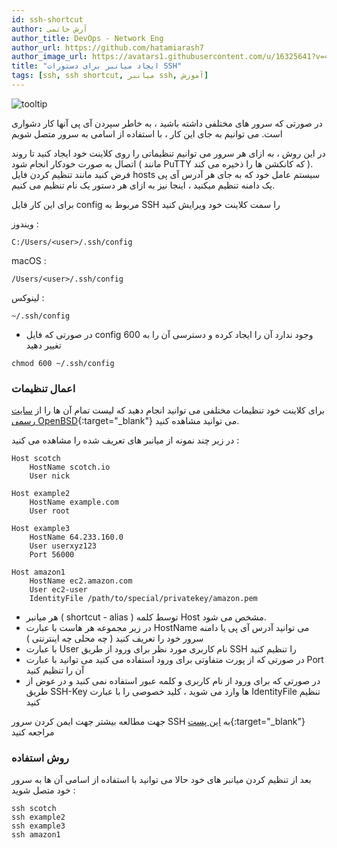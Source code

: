 ```yaml
---
id: ssh-shortcut
author: آرش حاتمی
author_title: DevOps - Network Eng
author_url: https://github.com/hatamiarash7
author_image_url: https://avatars1.githubusercontent.com/u/16325641?v=4
title: "ایجاد میانبر برای دستورات SSH"
tags: [ssh, ssh shortcut, میانبر ssh, آموزش]
---
```


![tooltip](/img/blog/57.webp)

در صورتی که سرور های مختلفی داشته باشید ، به خاطر سپردن آی پی آنها کار دشواری است. می توانیم به جای این کار ، با استفاده از اسامی به سرور متصل شویم

<!--truncate-->

در این روش ، به ازای هر سرور می توانیم تنظیماتی را روی کلاینت خود ایجاد کنید تا روند اتصال به صورت خودکار انجام شود ( مانند PuTTY که کانکشن ها را ذخیره می کند ).
فرض کنید مانند تنظیم کردن فایل hosts سیستم عامل خود که به جای هر آدرس آی پی یک دامنه تنظیم میکنید ، اینجا نیز به ازای هر دستور یک نام تنظیم می کنیم.

برای این کار فایل config مربوط به SSH را سمت کلاینت خود ویرایش کنید

ویندوز :

```
C:/Users/<user>/.ssh/config
```

macOS :

```
/Users/<user>/.ssh/config
```

لینوکس :

```
~/.ssh/config
```

-   در صورتی که فایل config وجود ندارد آن را ایجاد کرده و دسترسی آن را به 600 تغییر دهید

```
chmod 600 ~/.ssh/config
```

### اعمال تنظیمات

برای کلاینت خود تنظیمات مختلفی می توانید انجام دهید که لیست تمام آن ها را از [سایت رسمی OpenBSD](http://man.openbsd.org/cgi-bin/man.cgi/OpenBSD-current/man5/ssh_config.5?query=ssh_config%26sec=5){:target="\_blank"} می توانید مشاهده کنید.

در زیر چند نمونه از میانبر های تعریف شده را مشاهده می کنید :

```
Host scotch
    HostName scotch.io
    User nick

Host example2
    HostName example.com
    User root

Host example3
    HostName 64.233.160.0
    User userxyz123
    Port 56000

Host amazon1
    HostName ec2.amazon.com
    User ec2-user
    IdentityFile /path/to/special/privatekey/amazon.pem
```

-   هر میانبر ( shortcut - alias ) توسط کلمه Host مشخص می شود.
-   در زیر مجموعه هر هاست با عبارت HostName می توانید آدرس آی پی یا دامنه سرور خود را تعریف کنید ( چه محلی چه اینترنتی )
-   با عبارت User نام کاربری مورد نظر برای ورود از طریق SSH را تنظیم کنید
-   در صورتی که از پورت متفاوتی برای ورود استفاده می کنید می توانید با عبارت Port آن را تنظیم کنید
-   در صورتی که برای ورود از نام کاربری و کلمه عبور استفاده نمی کنید و در عوض از طریق SSH-Key ها وارد می شوید ، کلید خصوصی را با عبارت IdentityFile تنظیم کنید

جهت مطالعه بیشتر جهت ایمن کردن سرور SSH به [این پست](/secure-ssh){:target="\_blank"} مراجعه کنید

### روش استفاده

بعد از تنظیم کردن میانبر های خود حالا می توانید با استفاده از اسامی آن ها به سرور خود متصل شوید :

```
ssh scotch
ssh example2
ssh example3
ssh amazon1
```
